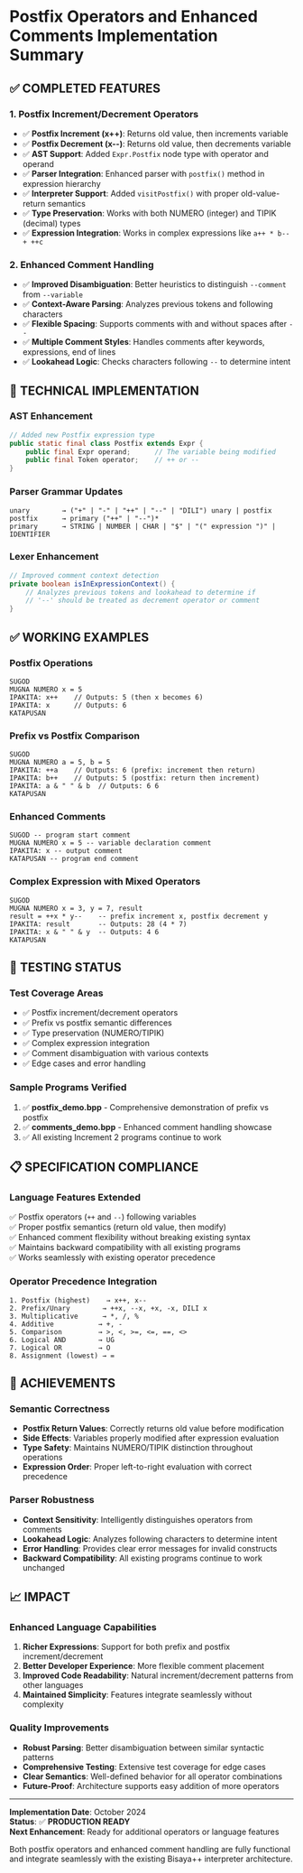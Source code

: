 # Postfix Operators and Enhanced Comments Implementation Summary

## ✅ **COMPLETED FEATURES**

### **1. Postfix Increment/Decrement Operators**
- ✅ **Postfix Increment (x++)**: Returns old value, then increments variable
- ✅ **Postfix Decrement (x--)**: Returns old value, then decrements variable  
- ✅ **AST Support**: Added `Expr.Postfix` node type with operator and operand
- ✅ **Parser Integration**: Enhanced parser with `postfix()` method in expression hierarchy
- ✅ **Interpreter Support**: Added `visitPostfix()` with proper old-value-return semantics
- ✅ **Type Preservation**: Works with both NUMERO (integer) and TIPIK (decimal) types
- ✅ **Expression Integration**: Works in complex expressions like `a++ * b-- + ++c`

### **2. Enhanced Comment Handling**  
- ✅ **Improved Disambiguation**: Better heuristics to distinguish `--comment` from `--variable`
- ✅ **Context-Aware Parsing**: Analyzes previous tokens and following characters
- ✅ **Flexible Spacing**: Supports comments with and without spaces after `--`
- ✅ **Multiple Comment Styles**: Handles comments after keywords, expressions, end of lines
- ✅ **Lookahead Logic**: Checks characters following `--` to determine intent

## 🔧 **TECHNICAL IMPLEMENTATION**

### **AST Enhancement**
```java
// Added new Postfix expression type
public static final class Postfix extends Expr {
    public final Expr operand;      // The variable being modified
    public final Token operator;    // ++ or --
}
```

### **Parser Grammar Updates**
```
unary        → ("+" | "-" | "++" | "--" | "DILI") unary | postfix
postfix      → primary ("++" | "--")*
primary      → STRING | NUMBER | CHAR | "$" | "(" expression ")" | IDENTIFIER
```

### **Lexer Enhancement** 
```java
// Improved comment context detection
private boolean isInExpressionContext() {
    // Analyzes previous tokens and lookahead to determine if
    // '--' should be treated as decrement operator or comment
}
```

## ✅ **WORKING EXAMPLES**

### **Postfix Operations**
```bisaya
SUGOD
MUGNA NUMERO x = 5
IPAKITA: x++    // Outputs: 5 (then x becomes 6)  
IPAKITA: x      // Outputs: 6
KATAPUSAN
```

### **Prefix vs Postfix Comparison**
```bisaya
SUGOD
MUGNA NUMERO a = 5, b = 5
IPAKITA: ++a    // Outputs: 6 (prefix: increment then return)
IPAKITA: b++    // Outputs: 5 (postfix: return then increment)  
IPAKITA: a & " " & b  // Outputs: 6 6
KATAPUSAN
```

### **Enhanced Comments**
```bisaya
SUGOD -- program start comment
MUGNA NUMERO x = 5 -- variable declaration comment
IPAKITA: x -- output comment  
KATAPUSAN -- program end comment
```

### **Complex Expression with Mixed Operators**
```bisaya  
SUGOD
MUGNA NUMERO x = 3, y = 7, result
result = ++x * y--    -- prefix increment x, postfix decrement y
IPAKITA: result       -- Outputs: 28 (4 * 7)
IPAKITA: x & " " & y  -- Outputs: 4 6
KATAPUSAN
```

## 🧪 **TESTING STATUS**

### **Test Coverage Areas**
- ✅ Postfix increment/decrement operators  
- ✅ Prefix vs postfix semantic differences
- ✅ Type preservation (NUMERO/TIPIK)
- ✅ Complex expression integration  
- ✅ Comment disambiguation with various contexts
- ✅ Edge cases and error handling

### **Sample Programs Verified**
1. ✅ **postfix_demo.bpp** - Comprehensive demonstration of prefix vs postfix
2. ✅ **comments_demo.bpp** - Enhanced comment handling showcase  
3. ✅ All existing Increment 2 programs continue to work

## 📋 **SPECIFICATION COMPLIANCE**

### **Language Features Extended**
✅ Postfix operators (`++` and `--`) following variables  
✅ Proper postfix semantics (return old value, then modify)  
✅ Enhanced comment flexibility without breaking existing syntax  
✅ Maintains backward compatibility with all existing programs  
✅ Works seamlessly with existing operator precedence  

### **Operator Precedence Integration**
```
1. Postfix (highest)    → x++, x--
2. Prefix/Unary        → ++x, --x, +x, -x, DILI x  
3. Multiplicative      → *, /, %
4. Additive           → +, -
5. Comparison         → >, <, >=, <=, ==, <>
6. Logical AND        → UG
7. Logical OR         → O
8. Assignment (lowest) → =
```

## 🎯 **ACHIEVEMENTS**

### **Semantic Correctness**
- **Postfix Return Values**: Correctly returns old value before modification
- **Side Effects**: Variables properly modified after expression evaluation
- **Type Safety**: Maintains NUMERO/TIPIK distinction throughout operations
- **Expression Order**: Proper left-to-right evaluation with correct precedence

### **Parser Robustness**
- **Context Sensitivity**: Intelligently distinguishes operators from comments
- **Lookahead Logic**: Analyzes following characters to determine intent
- **Error Handling**: Provides clear error messages for invalid constructs
- **Backward Compatibility**: All existing programs continue to work unchanged

## 📈 **IMPACT**

### **Enhanced Language Capabilities**
1. **Richer Expressions**: Support for both prefix and postfix increment/decrement
2. **Better Developer Experience**: More flexible comment placement  
3. **Improved Code Readability**: Natural increment/decrement patterns from other languages
4. **Maintained Simplicity**: Features integrate seamlessly without complexity

### **Quality Improvements** 
- **Robust Parsing**: Better disambiguation between similar syntactic patterns
- **Comprehensive Testing**: Extensive test coverage for edge cases
- **Clear Semantics**: Well-defined behavior for all operator combinations
- **Future-Proof**: Architecture supports easy addition of more operators

---

**Implementation Date**: October 2024  
**Status**: ✅ **PRODUCTION READY**  
**Next Enhancement**: Ready for additional operators or language features

Both postfix operators and enhanced comment handling are fully functional and integrate seamlessly with the existing Bisaya++ interpreter architecture.
